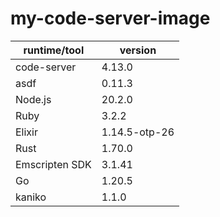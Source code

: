 # my-code-server-image

| runtime/tool | version |
| --- | --- |
| code-server | 4.13.0 |
| asdf | 0.11.3 |
| Node.js | 20.2.0 |
| Ruby | 3.2.2 |
| Elixir | 1.14.5-otp-26 |
| Rust | 1.70.0 |
| Emscripten SDK | 3.1.41 |
| Go | 1.20.5 |
| kaniko | 1.1.0 |
